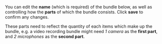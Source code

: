 You can edit the __name__ (which is required) of the bundle below, as well as controlling how the __parts__ of which the bundle consists. Click __save__ to confirm any changes.

These parts need to reflect the quantity of each items which make up the bundle, e.g. a video recording bundle might need _1 camera_ as the __first part__, and _2 microphones_ as the __second part__.